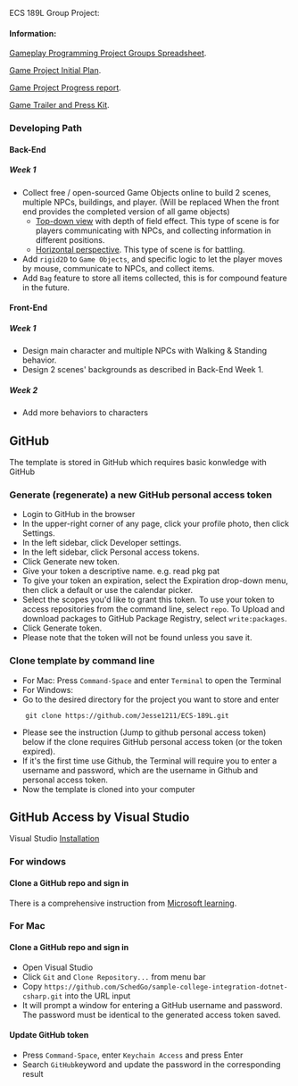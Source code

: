 ECS 189L Group Project:

#### Information:
[Gameplay Programming Project Groups Spreadsheet](https://docs.google.com/spreadsheets/d/1OUz9atsn2HAFm9Wa97dMX5Q5Pg5Whuir-C6jLmuWleM/edit#gid=0).

[Game Project Initial Plan](https://github.com/Jesse1211/ECS-189L/blob/main/InitPlan.md).

[Game Project Progress report](https://github.com/Jesse1211/ECS-189L/blob/main/ProgressReport.md).

[Game Trailer and Press Kit](https://docs.google.com/document/d/1eE_IGRv6Os1QEapPc-oXWKw6kwcKxbdPbvuBu-scxC8/edit).

### Developing Path

#### Back-End
##### Week 1
- Collect free / open-sourced Game Objects online to build 2 scenes, multiple NPCs, buildings, and player. (Will be replaced When the front end provides the completed version of all game objects)
  - [Top-down view](https://vdn3.vzuu.com/SD/e6773dbc-f9d9-11eb-81ca-c6c6b6fa243a.mp4?disable_local_cache=1&bu=078babd7&c=avc.0.0&f=mp4&expiration=1684037308&auth_key=1684037308-0-0-4b8205bcf09f94005e0abb6da16a271a&v=tx&pu=078babd7) with depth of field effect. This type of scene is for players communicating with NPCs, and collecting information in different positions.
  - [Horizontal perspective](https://vdn3.vzuu.com/SD/e649fa50-f9d9-11eb-a862-6232dfc38d78.mp4?disable_local_cache=1&bu=078babd7&c=avc.0.0&f=mp4&expiration=1684036627&auth_key=1684036627-0-0-bc9ef534a56b43eeb358c47d601e48a3&v=tx&pu=078babd7). This type of scene is for battling. 
- Add ```rigid2D``` to ```Game Objects```, and specific logic to let the player moves by mouse, communicate to NPCs, and collect items. 
- Add ```Bag``` feature to store all items collected, this is for compound feature in the future. 


#### Front-End
##### Week 1
- Design main character and multiple NPCs with Walking & Standing behavior.
- Design 2 scenes' backgrounds as described in Back-End Week 1. 

##### Week 2
- Add more behaviors to characters

## GitHub

The template is stored in GitHub which requires basic konwledge with GitHub

### Generate (regenerate) a new GitHub personal access token

- Login to GitHub in the browser
- In the upper-right corner of any page, click your profile photo, then click Settings.
- In the left sidebar, click Developer settings.
- In the left sidebar, click Personal access tokens.
- Click Generate new token.
- Give your token a descriptive name. e.g. read pkg pat
- To give your token an expiration, select the Expiration drop-down menu, then click a default or use the calendar picker.
- Select the scopes you'd like to grant this token. To use your token to access repositories from the command line, select `repo`. To Upload and download packages to GitHub Package Registry, select ``write:packages``. 
- Click Generate token.
- Please note that the token will not be found unless you save it. 

### Clone template by command line

- For Mac: Press `Command-Space` and enter `Terminal` to open the Terminal
- For Windows: 
- Go to the desired directory for the project you want to store and enter
```
    git clone https://github.com/Jesse1211/ECS-189L.git
```
- Please see the instruction (Jump to github personal access token) below if the clone requires GitHub personal access token (or the token expired).
- If it's the first time use Github, the Terminal will require you to enter a username and password, which are the username in Github and personal access token. 
- Now the template is cloned into your computer

## GitHub Access by Visual Studio

Visual Studio [Installation](https://visualstudio.microsoft.com/downloads/)

### For windows
#### Clone a GitHub repo and sign in
There is a comprehensive instruction from [Microsoft learning](
https://learn.microsoft.com/en-us/visualstudio/version-control/git-clone-repository?view=vs-2022).

### For Mac
#### Clone a GitHub repo and sign in
- Open Visual Studio
- Click ``Git`` and ``Clone Repository...`` from menu bar
- Copy `https://github.com/SchedGo/sample-college-integration-dotnet-csharp.git` into the URL input
- It will prompt a window for entering a GitHub username and password. The password must be identical to the generated access token saved. 

#### Update GitHub token
- Press ``Command-Space``, enter ``Keychain Access`` and press Enter
- Search ``GitHub``keyword and update the password in the corresponding result

